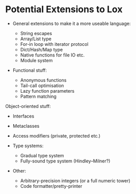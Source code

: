 # Potential Extensions to Lox

- General extensions to make it a more useable language:
  - String escapes
  - Array/List type
  - For-in loop with iterator protocol
  - Dict/Hash/Map type
  - Native functions for file IO etc.
  - Module system

- Functional stuff:
  - Anonymous functions
  - Tail-call optimisation
  - Lazy function parameters
  - Pattern matching

Object-oriented stuff:
  - Interfaces
  - Metaclasses
  - Access modifiers (private, protected etc.)

- Type systems:
  - Gradual type system
  - Fully-sound type system (Hindley–Milner?)

- Other:
  - Arbitrary-precision integers (or a full numeric tower)
  - Code formatter/pretty-printer
